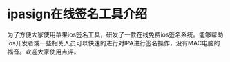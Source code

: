 # ipasign在线签名工具介绍
为了方便大家使用苹果ios签名工具，研发了一款在线免费ios签名系统。能够帮助ios开发者或一些相关人员可以快速的进行对IPA进行签名操作，没有MAC电脑的福音。欢迎大家使用点评。

